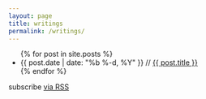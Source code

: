 ```yaml
---
layout: page
title: writings
permalink: /writings/
---
```


<div class="post">
  <div class="post-header">
    <ul class="post-list">
    {% for post in site.posts %}
      <li>
        <span class="post-meta">{{ post.date | date: "%b %-d, %Y" }} // </span>
        <a class="post-link" href="{{ post.url | prepend: site.baseurl }}">{{ post.title }}</a>
      </li>
    {% endfor %}
  </ul>

  <p class="rss-subscribe">subscribe <a href="{{ "/feed.xml" | prepend: site.baseurl }}">via RSS</a></p>
  </div>
</div>
